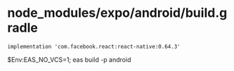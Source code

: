 # node_modules/expo/android/build.gradle

```
implementation 'com.facebook.react:react-native:0.64.3'
```

$Env:EAS_NO_VCS=1; eas build -p android
